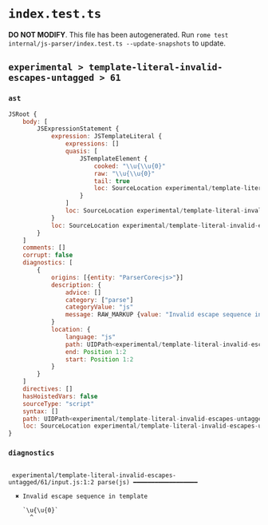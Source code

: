 # `index.test.ts`

**DO NOT MODIFY**. This file has been autogenerated. Run `rome test internal/js-parser/index.test.ts --update-snapshots` to update.

## `experimental > template-literal-invalid-escapes-untagged > 61`

### `ast`

```javascript
JSRoot {
	body: [
		JSExpressionStatement {
			expression: JSTemplateLiteral {
				expressions: []
				quasis: [
					JSTemplateElement {
						cooked: "\\u{\\u{0}"
						raw: "\\u{\\u{0}"
						tail: true
						loc: SourceLocation experimental/template-literal-invalid-escapes-untagged/61/input.js 1:1-1:9
					}
				]
				loc: SourceLocation experimental/template-literal-invalid-escapes-untagged/61/input.js 1:0-1:10
			}
			loc: SourceLocation experimental/template-literal-invalid-escapes-untagged/61/input.js 1:0-1:10
		}
	]
	comments: []
	corrupt: false
	diagnostics: [
		{
			origins: [{entity: "ParserCore<js>"}]
			description: {
				advice: []
				category: ["parse"]
				categoryValue: "js"
				message: RAW_MARKUP {value: "Invalid escape sequence in template"}
			}
			location: {
				language: "js"
				path: UIDPath<experimental/template-literal-invalid-escapes-untagged/61/input.js>
				end: Position 1:2
				start: Position 1:2
			}
		}
	]
	directives: []
	hasHoistedVars: false
	sourceType: "script"
	syntax: []
	path: UIDPath<experimental/template-literal-invalid-escapes-untagged/61/input.js>
	loc: SourceLocation experimental/template-literal-invalid-escapes-untagged/61/input.js 1:0-1:10
}
```

### `diagnostics`

```

 experimental/template-literal-invalid-escapes-untagged/61/input.js:1:2 parse(js) ━━━━━━━━━━━━━━━━━━

  ✖ Invalid escape sequence in template

    `\u{\u{0}`
      ^


```
